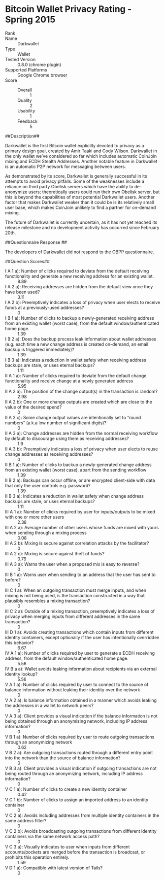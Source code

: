 Bitcoin Wallet Privacy Rating - Spring 2015
============================================

<dl>
    <dt>Rank</dt>
    <dd></dd>
    <dt>Name</dt>
    <dd>Darkwallet</dd>
    <dt>Type</dt>
    <dd>Wallet</dd>
    <dt>Tested Version</dt>
    <dd>0.8.0 (chrome plugin)</dd>
    <dt>Supported Platforms</dt>
    <dd>Google Chrome browser</dd>
    <dt>Score</dt>
    <dd>
        <dl>
            <dt>Overall</dt>
            <dd>1</dd>
            <dt>Quality</dt>
            <dd>2</dd>
            <dt>Usability</dt>
            <dd>1</dd>
            <dt>Feedback</dt>
            <dd>5</dd>
        </dl>
    </dd>
</dl>

##Description##

Darkwallet is the first Bitcoin wallet explicitly devoted to privacy as a primary design goal, created by Amir Taaki and Cody Wilson. Darkwallet in the only wallet we’ve considered so far which includes automatic CoinJoin mixing and ECDH Stealth Addresses. Another notable feature in Darkwallet is an automatic P2P network for messaging between users.

As demonstrated by its score, Darkwallet is generally successful in its attempts to avoid privacy pitfalls. Some of the weaknesses include a reliance on third party Obelisk servers which have the ability to de-anonymize users; theoretically users could run their own Obelisk server, but this is beyond the capabilities of most potential Darkwallet users. Another factor that makes Darkwallet weaker than it could be is its relatively small user base, which makes CoinJoin unlikely to find a partner for on-demand mixing.

The future of Darkwallet is currently uncertain, as it has not yet reached its release milestone and no development activity has occurred since February 20th.

##Questionnaire Response ##

The developers of Darkwallet did not respond to the OBPP questionnaire.

##Question Scores##

<dl>
    <dt>I A 1 a): Number of clicks required to deviate from the default receiving functionality and generate a new receiving address for an existing wallet.</dt>
    <dd>8.89</dd>
    <dt>I A 2 a): Receiving addresses are hidden from the default view once they have been used?</dt>
    <dd>3.11</dd>
    <dt>I A 2 b): Preemptively indicates a loss of privacy when user elects to receive funds at a previously-used addresses?</dt>
    <dd>0</dd>
    <dt>I B 1 a): Number of clicks to backup a newly-generated receiving address from an existing wallet (worst case), from the default window/authenticated home page.</dt>
    <dd>1.39</dd>
    <dt>I B 2 a): Does the backup process leak information about wallet addresses (e.g. each time a new change address is created on-demand, an email backup is triggered immediately)?</dt>
    <dd>1.39</dd>
    <dt>I B 3 a): Indicates a reduction in wallet safety when receiving address backups are stale, or uses eternal backups?</dt>
    <dd>1.11</dd>
    <dt>II A 1 a): Number of clicks required to deviate from the default change functionality and receive change at a newly generated address</dt>
    <dd>5.95</dd>
    <dt>II A 2 a): The position of the change output(s) in the transaction is random?</dt>
    <dd>2.98</dd>
    <dt>II A 2 b): One or more change outputs are created which are close to the value of the desired spend?</dt>
    <dd>0</dd>
    <dt>II A 2 c): Some change output values are intentionally set to “round numbers” (a.k.a low number of significant digits)?</dt>
    <dd>0</dd>
    <dt>II A 3 a): Change addresses are hidden from the normal receiving workflow by default to discourage using them as receiving addresses?</dt>
    <dd>1.9</dd>
    <dt>II A 3 b): Preemptively indicates a loss of privacy when user elects to reuse change addresses as receiving addresses?</dt>
    <dd>0</dd>
    <dt>II B 1 a): Number of clicks to backup a newly-generated change address from an existing wallet (worst case), apart from the sending workflow</dt>
    <dd>1.39</dd>
    <dt>II B 2 a): Backups can occur offline, or are encrypted client-side with data that only the user controls e.g. password?</dt>
    <dd>1.39</dd>
    <dt>II B 3 a): Indicates a reduction in wallet safety when change address backups are stale, or uses eternal backups?</dt>
    <dd>1.11</dd>
    <dt>III A 1 a): Number of clicks required by user for inputs/outputs to be mixed with one or more other users</dt>
    <dd>2.38</dd>
    <dt>III A 2 a): Average number of other users whose funds are mixed with yours when sending through a mixing process</dt>
    <dd>0.08</dd>
    <dt>III A 2 b): Mixing is secure against correlation attacks by the facilitator?</dt>
    <dd>0</dd>
    <dt>III A 2 c): Mixing is secure against theft of funds?</dt>
    <dd>0.79</dd>
    <dt>III A 3 a): Warns the user when a proposed mix is easy to reverse?</dt>
    <dd>0</dd>
    <dt>III B 1 a): Warns user when sending to an address that the user has sent to before?</dt>
    <dd>0</dd>
    <dt>III C 1 a): When an outgoing transaction must merge inputs, and when mixing is not being used, is the transaction constructed in a way that plausibly resembles a mixing transaction?</dt>
    <dd>0</dd>
    <dt>III C 2 a): Outside of a mixing transaction, preemptively indicates a loss of privacy when merging inputs from different addresses in the same transaction?</dt>
    <dd>0</dd>
    <dt>III D 1 a): Avoids creating transactions which contain inputs from different identity containers, except optionally if the user has intentionally overridden this behavior?</dt>
    <dd>6.67</dd>
    <dt>IV A 1 a): Number of clicks required by user to generate a ECDH receiving address, from the default window/authenticated home page.</dt>
    <dd>5.56</dd>
    <dt>IV B a a): Wallet avoids leaking information about recipients via an external identity lookup?</dt>
    <dd>5.56</dd>
    <dt>V A 1 a): Number of clicks required by user to connect to the source of balance information without leaking their identity over the network</dt>
    <dd>0</dd>
    <dt>V A 2 a): Is balance information obtained in a manner which avoids leaking the addresses in a wallet to network peers?</dt>
    <dd>0</dd>
    <dt>V A 3 a): Client provides a visual indication if the balance information is not being obtained through an anonymizing network, including IP address information?</dt>
    <dd>0</dd>
    <dt>V B 1 a): Number of clicks required by user to route outgoing transactions through an anonymizing network</dt>
    <dd>0.62</dd>
    <dt>V B 2 a): Are outgoing transactions routed through a different entry point into the network than the source of balance information?</dt>
    <dd>0</dd>
    <dt>V B 3 a): Client provides a visual indication if outgoing transactions are not being routed through an anonymizing network, including IP address information?</dt>
    <dd>0</dd>
    <dt>V C 1 a): Number of clicks to create a new identity container</dt>
    <dd>0.42</dd>
    <dt>V C 1 b): Number of clicks to assign an imported address to an identity container</dt>
    <dd>0</dd>
    <dt>V C 2 a): Avoids including addresses from multiple identity containers in the same address filter?</dt>
    <dd>0</dd>
    <dt>V C 2 b): Avoids broadcasting outgoing transactions from different identity containers via the same network access path?</dt>
    <dd>0</dd>
    <dt>V C 3 a): Visually indicates to user when inputs from different accounts/pockets are merged before the transaction is broadcast, or prohibits this operation entirely.</dt>
    <dd>1.59</dd>
    <dt>V D 1 a): Compatible with latest version of Tails?</dt>
    <dd>0</dd>
</dl>

